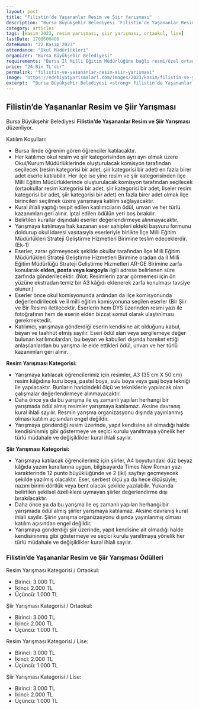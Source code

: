 ```yaml
---
layout: post
title: "Filistin’de Yaşananlar Resim ve Şiir Yarışması"
description: "Bursa Büyükşehir Belediyesi 'Filistin’de Yaşananlar Resim ve Şiir Yarışması' düzenliyor."
category: articles
tags: [kasım 2023, resim yarışması, şiir yarışması, ortaokul, lise]
lastDate: 1700600400
dateHuman: "22 Kasım 2023"
attendance: "Okul Müdürlükleri"
organizer: "Bursa Büyükşehir Belediyesi"
requirements: "Bursa İl Milli Eğitim Müdürlüğüne bağlı resmi/özel ortaokul ve lise kademesinde öğrenim gören öğrenciler katılabilir."
price: "24 Bin TL'dir"
permalink: "filistin-ve-yasananlar-resim-siir-yarismasi"
image: "https://edebiyatyarismalari.com/images/2023/kasim/filistin-ve-yasananlar-resim-siir-yarismasi.jpg"
excerpt:  "Bursa Büyükşehir Belediyesi <strong> Filistin’de Yaşananlar Resim ve Şiir Yarışması </strong> düzenliyor."
---
```


## Filistin’de Yaşananlar Resim ve Şiir Yarışması
Bursa Büyükşehir Belediyesi **Filistin’de Yaşananlar Resim ve Şiir Yarışması** düzenliyor.  

Katılım Koşulları:
- Bursa ilinde öğrenim gören öğrenciler katılacaktır.
- Her katılımcı okul resim ve şiir kategorisinden ayrı ayrı olmak üzere Okul/Kurum Müdürlüklerinde oluşturulacak komisyon tarafından seçilecek (resim kategorisi bir adet, şiir kategorisi bir adet) en fazla birer adet eserle katılabilir. Her ilçe ise yine resim ve şiir kategorisinden ilçe Milli Eğitim Müdürlüklerinde oluşturulacak komisyon tarafından seçilecek (ortaokullar resim kategorisi bir adet, şiir kategorisi bir adet, liseler resim kategorisi bir adet, şiir kategorisi bir adet) en fazla birer adet olmak ilçe birincileri seçilmek üzere yarışmaya katılım sağlayacaktır.
- Kural ihlali yaptığı tespit edilen katılımcıların ödül, unvan ve her türlü kazanımları geri alınır. İptal edilen ödülün yeri boş bırakılır.
- Belirtilen kurallar dışındaki eserler değerlendirmeye alınmayacaktır.
- Yarışmaya katılmaya hak kazanan eser sahipleri ekteki başvuru formunu doldurup okul idaresi vasıtasıyla eserleriyle birlikte İlçe Milli Eğitim Müdürlükleri Strateji Geliştirme Hizmetleri Birimine teslim edeceklerdir. (Ek-1)
- Eserler, zarar görmeyecek şekilde okullar tarafından İlçe Milli Eğitim Müdürlükleri Strateji Geliştirme Hizmetleri Birimine oradan da İl Milli Eğitim Müdürlüğü Strateji Geliştirme Hizmetleri AR-GE Birimine zarfa konularak **elden, posta veya kargoyla** ilgili adrese belirlenen süre zarfında gönderilecektir. (Not: Resimlerin zarar görmemesi için ön yüzüne ekstradan temiz bir A3 kâğıdı eklenerek zarfa konulması tavsiye olunur.)
- Eserler önce okul komisyonunda ardından da ilçe komisyonunda değerlendirilecek ve il milli eğitim komisyonuna seçilen eserler (Bir Şiir ve Bir Resim) iletilecektir. Eserlerin hem DYS üzerinden resmi yazı ile fotoğrafının hem de eserin elden bizzat somut olarak ulaştırılması gerekmektedir.
- Katılımcı, yarışmaya gönderdiği eserin kendisine ait olduğunu kabul, beyan ve taahhüt etmiş sayılır. Eseri ödül alan veya sergilemeye değer bulunan katılımcılardan, bu beyan ve kabulleri dışında hareket ettiği anlaşılanlardan bu yarışma ile elde ettikleri ödül, unvan ve her türlü kazanımları geri alınır.

**Resim Yarışması Kategorisi:**
- Yarışmaya katılacak öğrencilerimiz için resimler, A3 (35 cm X 50 cm) resim kâğıdına kuru boya, pastel boya, sulu boya veya guaj boya tekniği ile yapılacaktır. Bunların haricindeki ölçü ve tekniklerle yapılacak olan çalışmalar değerlendirmeye alınmayacaktır.
- Daha önce ya da bu yarışma ile eş zamanlı yapılan herhangi bir yarışmada ödül almış resimler yarışmaya katılamaz. Aksine davranış kural ihlali sayılır. Resmin yarışma organizasyonu dışında yayınlanmış olması katılım açısından engel değildir.
- Yarışmaya gönderdiği resim üzerinde, yapıt kendisine ait olmadığı halde kendisininmiş gibi göstermeye ve seçici kurulu yanıltmaya yönelik her türlü müdahale ve değişiklikler kural ihlali sayılır.

**Şiir Yarışması Kategorisi:**
- Yarışmaya katılacak öğrencilerimiz için şiirler, A4 boyutundaki düz beyaz kâğıda yazım kurallarına uygun, bilgisayarda Times New Roman yazı karakterinde 12 punto büyüklüğünde ve 2 (iki) sayfayı geçmeyecek şekilde yazılmış olacaktır. Eser, serbest ölçü ya da hece ölçüsüyle; nazım birimi dörtlük veya bent olacak şekilde yazılabilir. Yukarıda belirtilen şekilsel özelliklere uymayan şiirler değerlendirme dışı bırakılacaktır.
- Daha önce ya da bu yarışma ile eş zamanlı yapılan herhangi bir yarışmada ödül almış şiirler yarışmaya katılamaz. Aksine davranış kural ihlali sayılır. Şiirin yarışma organizasyonu dışında yayınlanmış olması katılım açısından engel değildir.
- Yarışmaya gönderdiği şiir üzerinde, yapıt kendisine ait olmadığı halde kendisininmiş gibi göstermeye ve seçici kurulu yanıltmaya yönelik her türlü müdahale ve değişiklikler kural ihlali sayılır.


### Filistin’de Yaşananlar Resim ve Şiir Yarışması Ödülleri
Resim Yarışması Kategorisi / Ortaokul:
- Birinci: 3.000 TL
- İkinci: 2.000 TL
- Üçüncü: 1.000 TL

Şiir Yarışması Kategorisi / Ortaokul:
- Birinci: 3.000 TL
- İkinci: 2.000 TL
- Üçüncü: 1.000 TL

Resim Yarışması Kategorisi / Lise:
- Birinci: 3.000 TL
- İkinci: 2.000 TL
- Üçüncü: 1.000 TL

Şiir Yarışması Kategorisi / Lise:
- Birinci: 3.000 TL
- İkinci: 2.000 TL
- Üçüncü: 1.000 TL